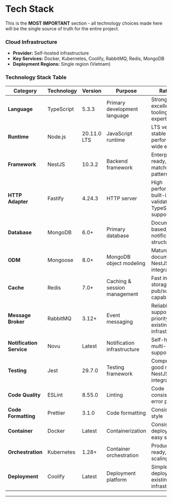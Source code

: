 # Tech Stack

This is the **MOST IMPORTANT** section - all technology choices made here will be the single source of truth for the entire project.

### Cloud Infrastructure

- **Provider:** Self-hosted infrastructure
- **Key Services:** Docker, Kubernetes, Coolify, RabbitMQ, Redis, MongoDB
- **Deployment Regions:** Single region (Vietnam)

### Technology Stack Table

| Category                 | Technology | Version     | Purpose                      | Rationale                                                   |
| ------------------------ | ---------- | ----------- | ---------------------------- | ----------------------------------------------------------- |
| **Language**             | TypeScript | 5.3.3       | Primary development language | Strong typing, excellent tooling, team expertise            |
| **Runtime**              | Node.js    | 20.11.0 LTS | JavaScript runtime           | LTS version, stable performance, wide ecosystem             |
| **Framework**            | NestJS     | 10.3.2      | Backend framework            | Enterprise-ready, good DI, matches team patterns            |
| **HTTP Adapter**         | Fastify    | 4.24.3      | HTTP server                  | High performance, built-in validation, TypeScript support   |
| **Database**             | MongoDB    | 6.0+        | Primary database             | Document-based, fits notification data structure            |
| **ODM**                  | Mongoose   | 8.0+        | MongoDB object modeling      | Mature, well-documented, NestJS integration                 |
| **Cache**                | Redis      | 7.0+        | Caching & session management | Fast in-memory storage, pub/sub capabilities                |
| **Message Broker**       | RabbitMQ   | 3.12+       | Event messaging              | Reliable, supports priority queues, existing infrastructure |
| **Notification Service** | Novu       | Latest      | Notification infrastructure  | Self-hosted, multi-channel support                          |
| **Testing**              | Jest       | 29.7.0      | Testing framework            | Comprehensive, good mocking, NestJS integration             |
| **Code Quality**         | ESLint     | 8.55.0      | Linting                      | Code consistency, error prevention                          |
| **Code Formatting**      | Prettier   | 3.1.0       | Code formatting              | Consistent code style                                       |
| **Container**            | Docker     | Latest      | Containerization             | Consistent deployment, easy scaling                         |
| **Orchestration**        | Kubernetes | 1.28+       | Container orchestration      | Production-ready, auto-scaling                              |
| **Deployment**           | Coolify    | Latest      | Deployment platform          | Simple deployment, existing infrastructure                  |

---

